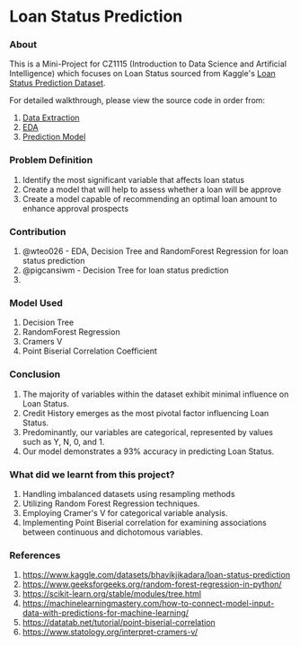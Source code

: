 # Loan Status Prediction

### About
This is a Mini-Project for CZ1115 (Introduction to Data Science and Artificial Intelligence) which focuses on Loan Status sourced from Kaggle's [Loan Status Prediction Dataset](https://www.kaggle.com/datasets/bhavikjikadara/loan-status-prediction).

For detailed walkthrough, please view the source code in order from:
1. [Data Extraction](https://github.com/wteo026/CZ1115-Introduction-to-Data-Science-and-Artificial-Intelligence-Mini-Project/blob/main/Data-Extraction.ipynb)
2. [EDA](https://github.com/wteo026/CZ1115-Introduction-to-Data-Science-and-Artificial-Intelligence-Mini-Project/blob/main/EDA.ipynb)
3. [Prediction Model](https://github.com/wteo026/CZ1115-Introduction-to-Data-Science-and-Artificial-Intelligence-Mini-Project/blob/main/Prediction%20Model%20for%20Loan%20Status.ipynb)

### Problem Definition
1. Identify the most significant variable that affects loan status
2. Create a model that will help to assess whether a loan will be approve
3. Create a model capable of recommending an optimal loan amount to enhance approval prospects

### Contribution
1. @wteo026 - EDA, Decision Tree and RandomForest Regression for loan status prediction
2. @pigcansiwm - Decision Tree for loan status prediction
3. 

### Model Used
1. Decision Tree 
2. RandomForest Regression
3. Cramers V
4. Point Biserial Correlation Coefficient

### Conclusion
1. The majority of variables within the dataset exhibit minimal influence on Loan Status.
2. Credit History emerges as the most pivotal factor influencing Loan Status.
3. Predominantly, our variables are categorical, represented by values such as Y, N, 0, and 1.
4. Our model demonstrates a 93% accuracy in predicting Loan Status.

### What did we learnt from this project?
1. Handling imbalanced datasets using resampling methods
2. Utilizing Random Forest Regression techniques.
3. Employing Cramer's V for categorical variable analysis.
4. Implementing Point Biserial correlation for examining associations between continuous and dichotomous variables.

### References
1. https://www.kaggle.com/datasets/bhavikjikadara/loan-status-prediction
2. https://www.geeksforgeeks.org/random-forest-regression-in-python/
3. https://scikit-learn.org/stable/modules/tree.html
4. https://machinelearningmastery.com/how-to-connect-model-input-data-with-predictions-for-machine-learning/
5. https://datatab.net/tutorial/point-biserial-correlation
6. https://www.statology.org/interpret-cramers-v/

